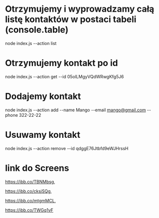 # Otrzymujemy i wyprowadzamy całą listę kontaktów w postaci tabeli (console.table)
node index.js --action list

# Otrzymujemy kontakt po id
node index.js --action get --id 05olLMgyVQdWRwgKfg5J6

# Dodajemy kontakt
node index.js --action add --name Mango --email mango@gmail.com --phone 322-22-22

# Usuwamy kontakt
node index.js --action remove --id qdggE76Jtbfd9eWJHrssH

# link do Screens
https://ibb.co/TBNMbsg,

https://ibb.co/cksjSQg,

https://ibb.co/mtgmMCL,

https://ibb.co/TWGq1vF
